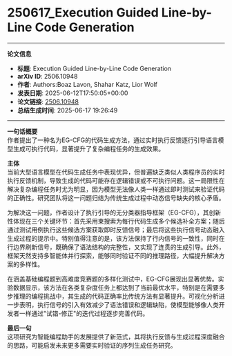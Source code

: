 # 250617_Execution Guided Line-by-Line Code Generation

---
**论文信息**

- **标题**: Execution Guided Line-by-Line Code Generation
- **arXiv ID**: 2506.10948
- **作者**: Authors:Boaz Lavon, Shahar Katz, Lior Wolf
- **发表日期**: 2025-06-12T17:50:05+00:00
- **论文链接**: [2506.10948](https://arxiv.org/abs/2506.10948)
- **总结生成时间**: 2025-06-17 19:26:49

---

**一句话概要**  
作者提出了一种名为EG-CFG的代码生成方法，通过实时执行反馈逐行引导语言模型生成可执行代码，显著提升了复杂编程任务的生成效果。

**主体**  
当前大型语言模型在代码生成任务中表现优异，但普遍缺乏类似人类程序员的实时执行反馈机制，导致生成的代码可能存在逻辑错误或不可执行问题。这一局限性在解决复杂编程任务时尤为明显，因为模型无法像人类一样通过即时测试来验证代码的正确性。研究团队将这一问题归结为传统生成过程中动态信号缺失的核心矛盾。

为解决这一问题，作者设计了执行引导的无分类器指导框架（EG-CFG），其创新性体现在三个关键环节：首先采用束搜索为每行代码生成多个候选补全方案；随后通过测试用例执行这些候选方案获取即时反馈信号；最后将这些执行信号动态融入生成过程的提示中。特别值得注意的是，该方法保持了行内信号的一致性，同时在行边界刷新信号，既确保了语法结构的完整性，又实现了连贯的生成引导。此外，框架天然支持多智能体并行探索，能够同时验证不同的推理路径，大幅提升解决方案的多样性。

在涵盖基础编程题到高难度竞赛题的多样化测试中，EG-CFG展现出显著优势。实验数据显示，该方法在各类复杂度任务上都达到了当前最优水平，特别是在需要多步推理的编程挑战中，其生成的代码正确率比传统方法有显著提升。可视化分析进一步表明，执行信号的引入有效减少了语法错误和逻辑缺陷，使模型能够像人类开发者一样通过"试错-修正"的迭代过程逐步完善代码。

**最后一句**  
这项研究为智能编程助手的发展提供了新范式，其将执行反馈与生成过程深度融合的思路，可能启发未来更多需要实时验证的序列生成任务研究。